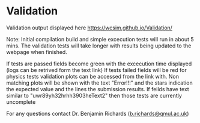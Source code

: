 # Validation

Validation output displayed here https://wcsim.github.io/Validation/

Note: Initial compilation build and simple excecution tests will run in about 5 mins. The validation tests will take longer with results being updated to the webpage when finished.

If tests are passed fields become green with the excecution time displayed (logs can be retrived form the text link)
If tests failed fields will be red for physics tests validation plots can be accessed from the link with. Non matching plots will be shown with the text "Error!!!" and the stars indication the expected value and the lines the submission results.
If feilds have text similar to "uwr89yh32hrhh3903heText2" then those tests are currently uncomplete

For any questions contact Dr. Benjamin Richards (b.richards@qmul.ac.uk)  
